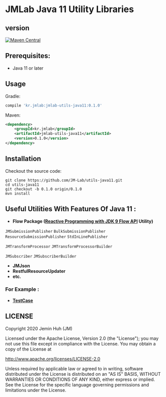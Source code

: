 JMLab Java 11 Utility Libraries
==============================
## version
[![Maven Central](https://maven-badges.herokuapp.com/maven-central/kr.jmlab/jmlab-utils-java11/badge.svg)](http://search.maven.org/#artifactdetails%7Ckr.jmlab%7Cjmlab-utils-java11%7C0.1.0%7Cjar)

## Prerequisites:
* Java 11 or later

## Usage
Gradle:
```groovy
compile 'kr.jmlab:jmlab-utils-java11:0.1.0'
```
Maven:
```xml
<dependency>
    <groupId>kr.jmlab</groupId>
    <artifactId>jmlab-utils-java11</artifactId>
    <version>0.1.0</version>
</dependency>
```

## Installation
Checkout the source code:

    git clone https://github.com/JM-Lab/utils-java11.git
    cd utils-java11
    git checkout -b 0.1.0 origin/0.1.0
    mvn install

## Useful Utilities With Features Of Java 11  :
* **Flow Package ([Reactive Programming with JDK 9 Flow API](https://community.oracle.com/docs/DOC-1006738) Utility)**

`JMSubmissionPublisher` `BulkSubmissionPublisher` 
`ResourceSubmissionPublisher` `StdInLinePublisher`

`JMTransformProcessor` `JMTransformProcessorBuilder`

`JMSubscriber` `JMSubscriberBuilder`
* **JMJson**
* **RestfulResourceUpdater**
* **etc.**

### For Example :
* **[TestCase](https://github.com/JM-Lab/utils-java11/tree/master/src/test/java/kr/jm/utils)**

## LICENSE
Copyright 2020 Jemin Huh (JM)

Licensed under the Apache License, Version 2.0 (the "License");
you may not use this file except in compliance with the License.
You may obtain a copy of the License at

<http://www.apache.org/licenses/LICENSE-2.0>

Unless required by applicable law or agreed to in writing, software
distributed under the License is distributed on an "AS IS" BASIS,
WITHOUT WARRANTIES OR CONDITIONS OF ANY KIND, either express or implied.
See the License for the specific language governing permissions and
limitations under the License.